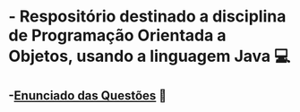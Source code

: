 # - Respositório destinado a disciplina de Programação Orientada a Objetos, usando a linguagem Java :computer:
##  -[Enunciado das Questões](https://github.com/qxcodepoo/arcade.git) :loudspeaker:

